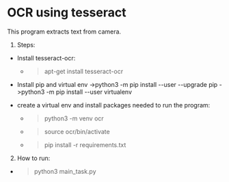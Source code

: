 # OCR using tesseract
This program extracts text from camera.

1) Steps:

- Install tesseract-ocr:
  - >apt-get install tesseract-ocr

- Install pip and virtual env
  ->python3 -m pip install --user --upgrade pip
  ->python3 -m pip install --user virtualenv

- create a virtual env and install packages needed to run the program:
  - >python3 -m venv ocr
  - >source ocr/bin/activate
  - >pip install -r requirements.txt


2) How to run:

  - >python3 main_task.py
  
